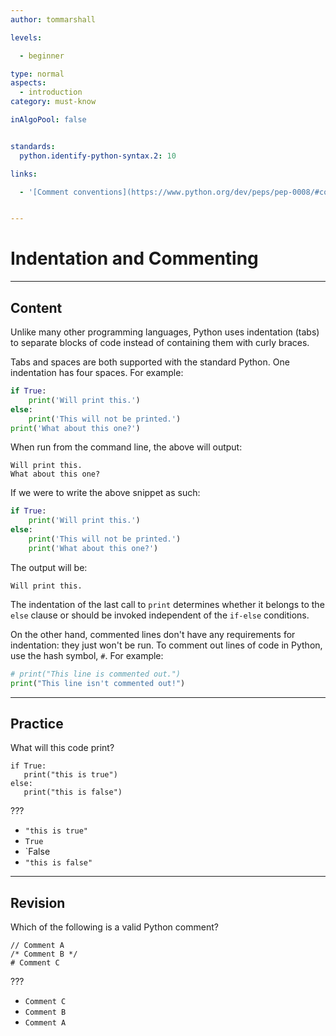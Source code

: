 ```yaml
---
author: tommarshall

levels:

  - beginner

type: normal
aspects:
  - introduction
category: must-know

inAlgoPool: false


standards:
  python.identify-python-syntax.2: 10

links:

  - '[Comment conventions](https://www.python.org/dev/peps/pep-0008/#comments){website}'


---
```


# Indentation and Commenting

---
## Content

Unlike many other programming languages, Python uses indentation (tabs) to separate blocks of code instead of containing them with curly braces.

Tabs and spaces are both supported with the standard Python. One indentation has four spaces. For example:
```python
if True:
    print('Will print this.')
else:
    print('This will not be printed.')
print('What about this one?')
```

When run from the command line, the above will output:
```
Will print this.
What about this one?
```

If we were to write the above snippet as such:
```python
if True:
    print('Will print this.')
else:
    print('This will not be printed.')
    print('What about this one?')
```

The output will be:
```
Will print this.
```

The indentation of the last call to `print` determines whether it belongs to the `else` clause or should be invoked independent of the `if-else` conditions.

On the other hand, commented lines don't have any requirements for indentation: they just won't be run. To comment out lines of code in Python, use the hash symbol, `#`. For example:
```python
# print("This line is commented out.")
print("This line isn't commented out!")
```

---
## Practice

What will this code print?
```
if True:
   print("this is true")
else:
   print("this is false")

```
???

* `"this is true"`
* `True`
* `False
* `"this is false"`

---
## Revision

Which of the following is a valid Python comment?

```
// Comment A
/* Comment B */
# Comment C
```
???

* `Comment C`
* `Comment B`
* `Comment A`
